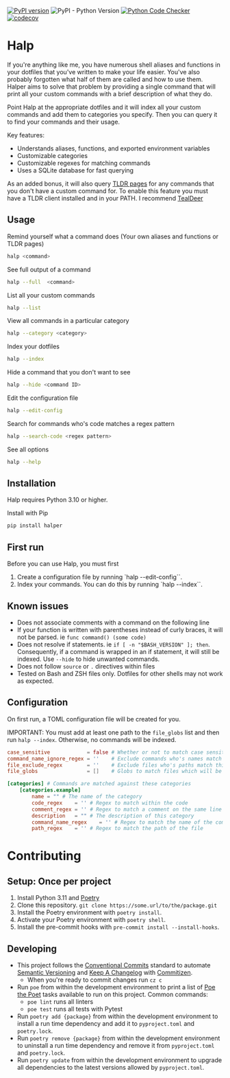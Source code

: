 [![PyPI version](https://badge.fury.io/py/halper.svg)](https://badge.fury.io/py/halper) ![PyPI - Python Version](https://img.shields.io/pypi/pyversions/halper) [![Python Code Checker](https://github.com/natelandau/halp/actions/workflows/automated-tests.yml/badge.svg)](https://github.com/natelandau/halp/actions/workflows/automated-tests.yml) [![codecov](https://codecov.io/gh/natelandau/halp/graph/badge.svg?token=GQ0UO3YCJO)](https://codecov.io/gh/natelandau/halp)

# Halp

If you're anything like me, you have numerous shell aliases and functions in your dotfiles that you've written to make your life easier. You've also probably forgotten what half of them are called and how to use them. Halper aims to solve that problem by providing a single command that will print all your custom commands with a brief description of what they do.

Point Halp at the appropriate dotfiles and it will index all your custom commands and add them to categories you specify. Then you can query it to find your commands and their usage.

Key features:

-   Understands aliases, functions, and exported environment variables
-   Customizable categories
-   Customizable regexes for matching commands
-   Uses a SQLite database for fast querying

As an added bonus, it will also query [TLDR pages](https://tldr.sh/) for any commands that you don't have a custom command for. To enable this feature you must have a TLDR client installed and in your PATH. I recommend [TealDeer](https://github.com/dbrgn/tealdeer)

## Usage

Remind yourself what a command does (Your own aliases and functions or TLDR pages)

```bash
halp <command>
```

See full output of a command

```bash
halp --full  <command>
```

List all your custom commands

```bash
halp --list
```

View all commands in a particular category

```bash
halp --category <category>
```

Index your dotfiles

```bash
halp --index
```

Hide a command that you don't want to see

```bash
halp --hide <command ID>
```

Edit the configuration file

```bash
halp --edit-config
```

Search for commands who's code matches a regex pattern

```bash
halp --search-code <regex pattern>
```

See all options

```bash
halp --help
```

## Installation

Halp requires Python 3.10 or higher.

Install with Pip

```bash
pip install halper
```

## First run

Before you can use Halp, you must first

1. Create a configuration file by running `halp --edit-config``.
2. Index your commands. You can do this by running `halp --index``.

## Known issues

-   Does not associate comments with a command on the following line
-   If your function is written with parentheses instead of curly braces, it will not be parsed. ie `func command() (some code)`
-   Does not resolve if statements. ie `if [ -n "$BASH_VERSION" ]; then`. Consequently, if a command is wrapped in an if statement, it will still be indexed. Use `--hide` to hide unwanted commands.
-   Does not follow `source` or `.` directives within files
-   Tested on Bash and ZSH files only. Dotfiles for other shells may not work as expected.

## Configuration

On first run, a TOML configuration file will be created for you.

IMPORTANT: You must add at least one path to the `file_globs` list and then run `halp --index`. Otherwise, no commands will be indexed.

```toml
case_sensitive            = false # Whether or not to match case sensitively with regexes
command_name_ignore_regex = ''    # Exclude commands who's names match this regex
file_exclude_regex        = ''    # Exclude files who's paths match this regex
file_globs                = []    # Globs to match files which will be indexed for commands

[categories] # Commands are matched against these categories
    [categories.example]
        name = "" # The name of the category
        code_regex    = '' # Regex to match within the code
        comment_regex = '' # Regex to match a comment on the same line as an alias/function definition or a comment on the first line of a function
        description   = "" # The description of this category
        command_name_regex    = '' # Regex to match the name of the command
        path_regex    = '' # Regex to match the path of the file
```

# Contributing

## Setup: Once per project

1. Install Python 3.11 and [Poetry](https://python-poetry.org)
2. Clone this repository. `git clone https://some.url/to/the/package.git`
3. Install the Poetry environment with `poetry install`.
4. Activate your Poetry environment with `poetry shell`.
5. Install the pre-commit hooks with `pre-commit install --install-hooks`.

## Developing

-   This project follows the [Conventional Commits](https://www.conventionalcommits.org/) standard to automate [Semantic Versioning](https://semver.org/) and [Keep A Changelog](https://keepachangelog.com/) with [Commitizen](https://github.com/commitizen-tools/commitizen).
    -   When you're ready to commit changes run `cz c`
-   Run `poe` from within the development environment to print a list of [Poe the Poet](https://github.com/nat-n/poethepoet) tasks available to run on this project. Common commands:
    -   `poe lint` runs all linters
    -   `poe test` runs all tests with Pytest
-   Run `poetry add {package}` from within the development environment to install a run time dependency and add it to `pyproject.toml` and `poetry.lock`.
-   Run `poetry remove {package}` from within the development environment to uninstall a run time dependency and remove it from `pyproject.toml` and `poetry.lock`.
-   Run `poetry update` from within the development environment to upgrade all dependencies to the latest versions allowed by `pyproject.toml`.
